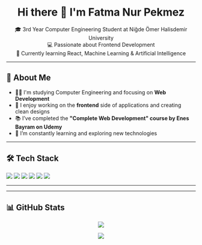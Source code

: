 <h1 align="center">Hi there 👋 I'm Fatma Nur Pekmez</h1>

<p align="center">
  🎓 3rd Year Computer Engineering Student at Niğde Ömer Halisdemir University<br/>
  💻 Passionate about Frontend Development <br/>
  🌱 Currently learning React, Machine Learning & Artificial Intelligence
</p>

---

## 🧠 About Me

- 👩‍💻 I'm studying Computer Engineering and focusing on **Web Development**
- 🎨 I enjoy working on the **frontend** side of applications and creating clean designs
- 📚 I’ve completed the **"Complete Web Development" course by Enes Bayram on Udemy**
- 🚀 I’m constantly learning and exploring new technologies

---

## 🛠️ Tech Stack

<div align="left">
  <img src="https://img.shields.io/badge/HTML5-E34F26?style=for-the-badge&logo=html5&logoColor=white" />
  <img src="https://img.shields.io/badge/CSS3-1572B6?style=for-the-badge&logo=css3&logoColor=white" />
  <img src="https://img.shields.io/badge/JavaScript-F7DF1E?style=for-the-badge&logo=javascript&logoColor=black" />
  <img src="https://img.shields.io/badge/ECMAScript-FFCA28?style=for-the-badge&logo=javascript&logoColor=black" />
  <img src="https://img.shields.io/badge/Python-3776AB?style=for-the-badge&logo=python&logoColor=white" />
  <img src="https://img.shields.io/badge/Java-007396?style=for-the-badge&logo=java&logoColor=white" />
</div>

---

---

## 📊 GitHub Stats

<p align="center">
  <!-- Temel bilgiler: commit sayısı, repo sayısı, en çok kullanılan diller -->
  <img src="https://github-readme-stats.vercel.app/api?username=fnur21&show_icons=true&theme=calm&hide=contribs,issues&count_private=true" />
</p>

<p align="center">
  <!-- En çok kullandığın diller -->
  <img src="https://github-readme-stats.vercel.app/api/top-langs/?username=fnur21&layout=compact&theme=calm" />
</p>


